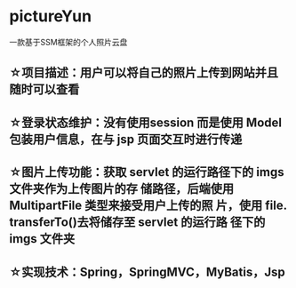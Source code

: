 # pictureYun
一款基于SSM框架的个人照片云盘
## ☆项目描述：用户可以将自己的照片上传到网站并且随时可以查看 
## ☆登录状态维护：没有使用session 而是使用 Model 包装用户信息，在与 jsp 页面交互时进行传递 
## ☆图片上传功能：获取 servlet 的运行路径下的 imgs 文件夹作为上传图片的存 储路径，后端使用 MultipartFile 类型来接受用户上传的照 片，使用 file. transferTo()去将储存至 servlet 的运行路 径下的 imgs 文件夹
## ☆实现技术：Spring，SpringMVC，MyBatis，Jsp
